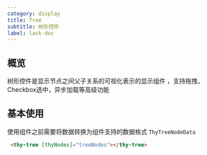 ```yaml
---
category: display
title: Tree
subtitle: 树形控件
label: lack-doc
---
```


## 概览
树形控件是显示节点之间父子关系的可视化表示的显示组件 ，支持拖拽，Checkbox选中，异步加载等高级功能

## 基本使用
使用组件之前需要将数据转换为组件支持的数据格式 `ThyTreeNodeData`
``` html
 <thy-tree [thyNodes]="treeNodes"></thy-tree>
```


